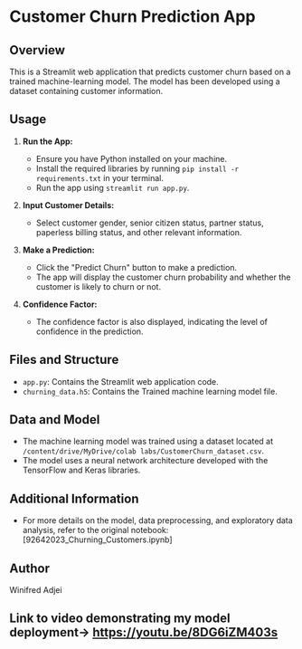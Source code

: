 # Customer Churn Prediction App

## Overview

This is a Streamlit web application that predicts customer churn based on a trained machine-learning model. The model has been developed using a dataset containing customer information.

## Usage

1. **Run the App:**
    - Ensure you have Python installed on your machine.
    - Install the required libraries by running `pip install -r requirements.txt` in your terminal.
    - Run the app using `streamlit run app.py`.

2. **Input Customer Details:**
    - Select customer gender, senior citizen status, partner status, paperless billing status, and other relevant information.

3. **Make a Prediction:**
    - Click the "Predict Churn" button to make a prediction.
    - The app will display the customer churn probability and whether the customer is likely to churn or not.

4. **Confidence Factor:**
    - The confidence factor is also displayed, indicating the level of confidence in the prediction.

## Files and Structure

- `app.py`: Contains the Streamlit web application code.
- `churning_data.h5`: Contains the Trained machine learning model file.


## Data and Model

- The machine learning model was trained using a dataset located at `/content/drive/MyDrive/colab labs/CustomerChurn_dataset.csv`.
- The model uses a neural network architecture developed with the TensorFlow and Keras libraries.

## Additional Information

- For more details on the model, data preprocessing, and exploratory data analysis, refer to the original notebook: [92642023_Churning_Customers.ipynb]

## Author

Winifred Adjei

## Link to video demonstrating my model deployment-> https://youtu.be/8DG6iZM403s



